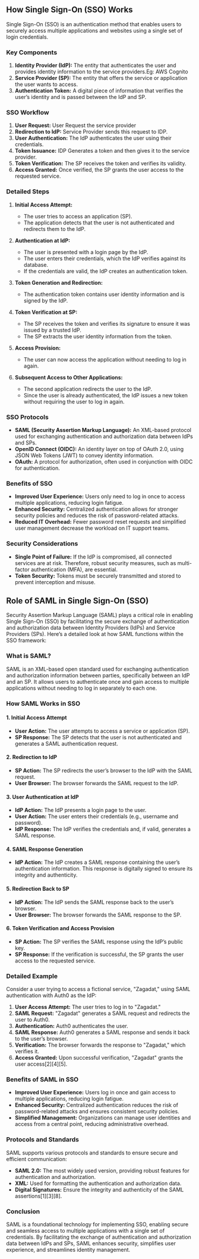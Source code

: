 ## **How Single Sign-On (SSO) Works**

Single Sign-On (SSO) is an authentication method that enables users to securely access multiple applications and websites using a single set of login credentials. 

### **Key Components**

1. **Identity Provider (IdP):** The entity that authenticates the user and provides identity information to the service providers.Eg: AWS Cognito
2. **Service Provider (SP):** The entity that offers the service or application the user wants to access.
3. **Authentication Token:** A digital piece of information that verifies the user’s identity and is passed between the IdP and SP.

### **SSO Workflow**

1. **User Request:** User Request the service provider
2. **Redirection to IdP:** Service Provider sends this request to IDP.
3. **User Authentication:** The IdP authenticates the user using their credentials.
4. **Token Issuance:** IDP Generates a token and then gives it to the service provider.
5. **Token Verification:** The SP receives the token and verifies its validity.
6. **Access Granted:** Once verified, the SP grants the user access to the requested service.

### **Detailed Steps**

1. **Initial Access Attempt:**
   - The user tries to access an application (SP).
   - The application detects that the user is not authenticated and redirects them to the IdP.

2. **Authentication at IdP:**
   - The user is presented with a login page by the IdP.
   - The user enters their credentials, which the IdP verifies against its database.
   - If the credentials are valid, the IdP creates an authentication token.

3. **Token Generation and Redirection:**
   - The authentication token contains user identity information and is signed by the IdP.

4. **Token Verification at SP:**
   - The SP receives the token and verifies its signature to ensure it was issued by a trusted IdP.
   - The SP extracts the user identity information from the token.

5. **Access Provision:**
   - The user can now access the application without needing to log in again.

6. **Subsequent Access to Other Applications:**
   - The second application redirects the user to the IdP.
   - Since the user is already authenticated, the IdP issues a new token without requiring the user to log in again.

### **SSO Protocols**

- **SAML (Security Assertion Markup Language):** An XML-based protocol used for exchanging authentication and authorization data between IdPs and SPs.
- **OpenID Connect (OIDC):** An identity layer on top of OAuth 2.0, using JSON Web Tokens (JWT) to convey identity information.
- **OAuth:** A protocol for authorization, often used in conjunction with OIDC for authentication.

### **Benefits of SSO**

- **Improved User Experience:** Users only need to log in once to access multiple applications, reducing login fatigue.
- **Enhanced Security:** Centralized authentication allows for stronger security policies and reduces the risk of password-related attacks.
- **Reduced IT Overhead:** Fewer password reset requests and simplified user management decrease the workload on IT support teams.

### **Security Considerations**

- **Single Point of Failure:** If the IdP is compromised, all connected services are at risk. Therefore, robust security measures, such as multi-factor authentication (MFA), are essential.
- **Token Security:** Tokens must be securely transmitted and stored to prevent interception and misuse.

## **Role of SAML in Single Sign-On (SSO)**

Security Assertion Markup Language (SAML) plays a critical role in enabling Single Sign-On (SSO) by facilitating the secure exchange of authentication and authorization data between Identity Providers (IdPs) and Service Providers (SPs). Here’s a detailed look at how SAML functions within the SSO framework:

### **What is SAML?**

SAML is an XML-based open standard used for exchanging authentication and authorization information between parties, specifically between an IdP and an SP. It allows users to authenticate once and gain access to multiple applications without needing to log in separately to each one.

### **How SAML Works in SSO**

#### **1. Initial Access Attempt**
- **User Action:** The user attempts to access a service or application (SP).
- **SP Response:** The SP detects that the user is not authenticated and generates a SAML authentication request.

#### **2. Redirection to IdP**
- **SP Action:** The SP redirects the user’s browser to the IdP with the SAML request.
- **User Browser:** The browser forwards the SAML request to the IdP.

#### **3. User Authentication at IdP**
- **IdP Action:** The IdP presents a login page to the user.
- **User Action:** The user enters their credentials (e.g., username and password).
- **IdP Response:** The IdP verifies the credentials and, if valid, generates a SAML response.

#### **4. SAML Response Generation**
- **IdP Action:** The IdP creates a SAML response containing the user’s authentication information. This response is digitally signed to ensure its integrity and authenticity.

#### **5. Redirection Back to SP**
- **IdP Action:** The IdP sends the SAML response back to the user’s browser.
- **User Browser:** The browser forwards the SAML response to the SP.

#### **6. Token Verification and Access Provision**
- **SP Action:** The SP verifies the SAML response using the IdP’s public key.
- **SP Response:** If the verification is successful, the SP grants the user access to the requested service.

### **Detailed Example**

Consider a user trying to access a fictional service, "Zagadat," using SAML authentication with Auth0 as the IdP:

1. **User Access Attempt:** The user tries to log in to "Zagadat."
2. **SAML Request:** "Zagadat" generates a SAML request and redirects the user to Auth0.
3. **Authentication:** Auth0 authenticates the user.
4. **SAML Response:** Auth0 generates a SAML response and sends it back to the user’s browser.
5. **Verification:** The browser forwards the response to "Zagadat," which verifies it.
6. **Access Granted:** Upon successful verification, "Zagadat" grants the user access[2][4][5].

### **Benefits of SAML in SSO**

- **Improved User Experience:** Users log in once and gain access to multiple applications, reducing login fatigue.
- **Enhanced Security:** Centralized authentication reduces the risk of password-related attacks and ensures consistent security policies.
- **Simplified Management:** Organizations can manage user identities and access from a central point, reducing administrative overhead.

### **Protocols and Standards**

SAML supports various protocols and standards to ensure secure and efficient communication:
- **SAML 2.0:** The most widely used version, providing robust features for authentication and authorization.
- **XML:** Used for formatting the authentication and authorization data.
- **Digital Signatures:** Ensure the integrity and authenticity of the SAML assertions[1][3][8].

### **Conclusion**

SAML is a foundational technology for implementing SSO, enabling secure and seamless access to multiple applications with a single set of credentials. By facilitating the exchange of authentication and authorization data between IdPs and SPs, SAML enhances security, simplifies user experience, and streamlines identity management.
